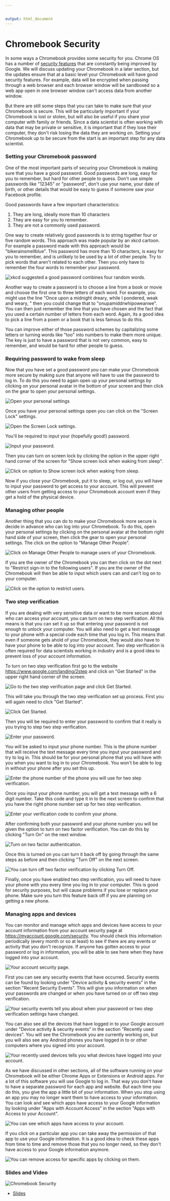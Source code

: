 ```yaml
---


output: html_document
---
```




# Chromebook Security

In some ways a Chromebook provides some security for you. Chrome OS has a number of [security features](https://support.google.com/chromebook/answer/3438631?hl=en) that are constantly being improved by Google. We will discuss updating your Chromebook in a later section, but the updates ensure that at a basic level your Chromebook will have good security features. For example, data will be encrypted when passing through a web browser and each browser window will be sandboxed so a web app open in one browser window can't access data from another window.

But there are still some steps that you can take to make sure that your Chromebook is secure. This will be particularly important if your Chromebook is lost or stolen, but will also be useful if you share your computer with family or friends. Since a data scientist is often working with data that may be private or sensitive, it is important that if they lose their computer, they don't risk losing the data they are working on. Setting your Chromebook up to be secure from the start is an important step for any data scientist.


### Setting your Chromebook password

One of the most important parts of securing your Chromebook is making sure that you have a good password. Good passwords are long, easy for you to remember, but hard for other people to guess. Don't use simple passwords like "12345" or "password", don't use your name, your date of birth, or other details that would be easy to guess if someone saw your Facebook profile.

Good passwords have a few important characteristics:

1. They are long, ideally more than 10 characters
2. They are easy for you to remember.
3. They are not a commonly used password.

One way to create relatively good passwords is to string together four or five random words. This approach was made popular by an xkcd cartoon. For example a password made with this approach would be "bikerainsmellblue". This password has more than 10 characters, is easy for you to remember, and is unlikely to be used by a lot of other people. Try to pick words that aren't related to each other. Then you only have to remember the four words to remember your password.



![xkcd suggested a good password combines four random words.](https://docs.google.com/presentation/d/1-nW4KgJOVcfbRx4Vot_x6ZgoQGFItIxqIHZBXtLHDr8/export/png?id=1-nW4KgJOVcfbRx4Vot_x6ZgoQGFItIxqIHZBXtLHDr8&pageid=g3a97bbb8d6_0_12)


Another way to create a password is to choose a line from a book or movie and choose the first one to three letters of each word. For example, you might use the line "Once upon a midnight dreary, while I pondered, weak and weary, " then you could change that to "onupamiddrwhipoweanwe". You can then just remember the line that you have chosen and the fact that you used a certain number of letters from each word. Again, its a good idea to pick a line from a poem or a book that is less famous to do this.

You can improve either of those password schemes by capitalizing some letters or turning words like "too" into numbers to make them more unique. The key is just to have a password that is not very common, easy to remember, and would be hard for other people to guess.


### Requiring password to wake from sleep

Now that you have set a good password you can make your Chromebook more secure by making sure that anyone will have to use the password to log in. To do this you need to again open up your personal settings by clicking on your personal avatar in the bottom of your screen and then click on the gear to open your personal settings.


![Open your personal settings](https://docs.google.com/presentation/d/1-nW4KgJOVcfbRx4Vot_x6ZgoQGFItIxqIHZBXtLHDr8/export/png?id=1-nW4KgJOVcfbRx4Vot_x6ZgoQGFItIxqIHZBXtLHDr8&pageid=g3aa77a56e4_0_2)

Once you have your personal settings open you can click on the "Screen Lock" settings.


![Open the Screen Lock settings.](https://docs.google.com/presentation/d/1-nW4KgJOVcfbRx4Vot_x6ZgoQGFItIxqIHZBXtLHDr8/export/png?id=1-nW4KgJOVcfbRx4Vot_x6ZgoQGFItIxqIHZBXtLHDr8&pageid=g3aa77a56e4_0_7)

You'll be required to input your (hopefully good!) password.



![Input your password.](https://docs.google.com/presentation/d/1-nW4KgJOVcfbRx4Vot_x6ZgoQGFItIxqIHZBXtLHDr8/export/png?id=1-nW4KgJOVcfbRx4Vot_x6ZgoQGFItIxqIHZBXtLHDr8&pageid=g3aa77a56e4_0_12)

Then you can turn on screen lock by clicking the option in the upper right hand corner of the screen for "Show screen lock when waking from sleep".



![Click on option to Show screen lock when waking from sleep.](https://docs.google.com/presentation/d/1-nW4KgJOVcfbRx4Vot_x6ZgoQGFItIxqIHZBXtLHDr8/export/png?id=1-nW4KgJOVcfbRx4Vot_x6ZgoQGFItIxqIHZBXtLHDr8&pageid=g3aa77a56e4_0_17)


Now if you close your Chromebook, put it to sleep, or log out, you will have to input your password to get access to your account. This will prevent other users from getting access to your Chromebook account even if they get a hold of the physical device.


### Managing other people

Another thing that you can do to make your Chromebook more secure is decide in advance who can log into your Chromebook. To do this, open your personal settings by clicking on the personal avatar at the bottom right hand side of your screen, then click the gear to open your personal settings. The click on the option to "Manage Other People".



![Click on Manage Other People to manage users of your Chromebook.](https://docs.google.com/presentation/d/1-nW4KgJOVcfbRx4Vot_x6ZgoQGFItIxqIHZBXtLHDr8/export/png?id=1-nW4KgJOVcfbRx4Vot_x6ZgoQGFItIxqIHZBXtLHDr8&pageid=g3aa77a56e4_0_38)


If you are the owner of the Chromebook you can then click on the dot next to "Restrict sign-in to the following users". If you are the owner of the Chromebook will then be able to input which users can and can't log on to your computer.


![Click on the option to restrict users.](https://docs.google.com/presentation/d/1-nW4KgJOVcfbRx4Vot_x6ZgoQGFItIxqIHZBXtLHDr8/export/png?id=1-nW4KgJOVcfbRx4Vot_x6ZgoQGFItIxqIHZBXtLHDr8&pageid=g3aa77a56e4_0_46)


### Two step verification

If you are dealing with very sensitive data or want to be more secure about who can access your account, you can turn on two step verification. All this means is that you can set it up so that entering your password is not enough to unlock your computer. You will also need to get a text message to your phone with a special code each time that you log in. This means that even if someone gets ahold of your Chromebook, they would also have to have your phone to be able to log into your account. Two step verification is often required for data scientists working in industry and is a good idea to prevent loss of your account information.

To turn on two step verification first go to the website https://www.google.com/landing/2step and click on "Get Started" in the upper right hand corner of the screen.


![Go to the two step verification page and click Get Started.](https://docs.google.com/presentation/d/1-nW4KgJOVcfbRx4Vot_x6ZgoQGFItIxqIHZBXtLHDr8/export/png?id=1-nW4KgJOVcfbRx4Vot_x6ZgoQGFItIxqIHZBXtLHDr8&pageid=g3aa77a56e4_0_54)


This will take you through the two step verification set up process. First you will again need to click "Get Started".


![Click Get Started.](https://docs.google.com/presentation/d/1-nW4KgJOVcfbRx4Vot_x6ZgoQGFItIxqIHZBXtLHDr8/export/png?id=1-nW4KgJOVcfbRx4Vot_x6ZgoQGFItIxqIHZBXtLHDr8&pageid=g3aa77a56e4_0_59)

Then you will be required to enter your password to confirm that it really is you trying to step two step verification.


![Enter your password.](https://docs.google.com/presentation/d/1-nW4KgJOVcfbRx4Vot_x6ZgoQGFItIxqIHZBXtLHDr8/export/png?id=1-nW4KgJOVcfbRx4Vot_x6ZgoQGFItIxqIHZBXtLHDr8&pageid=g3aa77a56e4_0_64)

You will be asked to input your phone number. This is the phone number that will receive the text message every time you input your password and try to log in. This should be for your personal phone that you will have with you when you want to log in to your Chromebook. You won't be able to log in without your phone after you set this up.



![Enter the phone number of the phone you will use for two step verification.](https://docs.google.com/presentation/d/1-nW4KgJOVcfbRx4Vot_x6ZgoQGFItIxqIHZBXtLHDr8/export/png?id=1-nW4KgJOVcfbRx4Vot_x6ZgoQGFItIxqIHZBXtLHDr8&pageid=g3aa77a56e4_0_74)

Once you input your phone number, you will get a text message with a 6 digit number. Take this code and type it in to the next screen to confirm that you have the right phone number set up for two step verification.



![Enter your verification code to confirm your phone.](https://docs.google.com/presentation/d/1-nW4KgJOVcfbRx4Vot_x6ZgoQGFItIxqIHZBXtLHDr8/export/png?id=1-nW4KgJOVcfbRx4Vot_x6ZgoQGFItIxqIHZBXtLHDr8&pageid=g3aa77a56e4_0_81)

After confirming both your password and your phone number you will be given the option to turn on two factor verification. You can do this by clicking "Turn On" on the next window.



![Turn on two factor authentication.](https://docs.google.com/presentation/d/1-nW4KgJOVcfbRx4Vot_x6ZgoQGFItIxqIHZBXtLHDr8/export/png?id=1-nW4KgJOVcfbRx4Vot_x6ZgoQGFItIxqIHZBXtLHDr8&pageid=g3aa77a56e4_0_86)

Once this is turned on you can turn it back off by going through the same steps as before and then clicking "Turn Off" on the next screen.


![You can turn off two factor verification by clicking Turn Off.](https://docs.google.com/presentation/d/1-nW4KgJOVcfbRx4Vot_x6ZgoQGFItIxqIHZBXtLHDr8/export/png?id=1-nW4KgJOVcfbRx4Vot_x6ZgoQGFItIxqIHZBXtLHDr8&pageid=g3aa77a56e4_0_91)


Finally, once you have enabled two step verification, you will need to have your phone with you every time you log in to your computer. This is good for security purposes, but will cause problems if you lose or replace your phone. Make sure you turn this feature back off if you are planning on getting a new phone.


### Managing apps and devices

You can monitor and manage which apps and devices have access to your account information from your account security page at https://myaccount.google.com/security. You should check this information periodically (every month or so at least) to see if there are any events or activity that you don't recognize. If anyone has gotten access to your password or log in information, you will be able to see here when they have logged into your account.



![Your account security page.](https://docs.google.com/presentation/d/1-nW4KgJOVcfbRx4Vot_x6ZgoQGFItIxqIHZBXtLHDr8/export/png?id=1-nW4KgJOVcfbRx4Vot_x6ZgoQGFItIxqIHZBXtLHDr8&pageid=g3aa77a56e4_0_96)

First you can see any security events that have occurred. Security events can be found by looking under "Device activity & security events" in the section "Recent Security Events". This will give you information on when your passwords are changed or when you have turned on or off two step verification.


![Your security events tell you about when your password or two step verification settings have changed.](https://docs.google.com/presentation/d/1-nW4KgJOVcfbRx4Vot_x6ZgoQGFItIxqIHZBXtLHDr8/export/png?id=1-nW4KgJOVcfbRx4Vot_x6ZgoQGFItIxqIHZBXtLHDr8&pageid=g3aa77a56e4_0_101)

You can also see all the devices that have logged in to your Google account under "Device activity & security events" in the section "Recently used devices". You will see the Chromebook you are currently working on, but you will also see any Android phones you have logged in to or other computers where you signed into your account.



![Your recently used devices tells you what devices have logged into your account.](https://docs.google.com/presentation/d/1-nW4KgJOVcfbRx4Vot_x6ZgoQGFItIxqIHZBXtLHDr8/export/png?id=1-nW4KgJOVcfbRx4Vot_x6ZgoQGFItIxqIHZBXtLHDr8&pageid=g3aa77a56e4_0_143)

As we have discussed in other sections, all of the software running on your Chromebook will be either Chrome Apps or Extensions or Android apps. For a lot of this software you will use Google to log in. That way you don't have to have a separate password for each app and website. But each time you do this, you give the app a little bit of your information. When you stop using an app you may no longer want them to have access to your information. You can look and see which apps have access to your Google information by looking under "Apps with Account Access" in the section "Apps with Access to your Account".


![You can see which apps have access to your account.](https://docs.google.com/presentation/d/1-nW4KgJOVcfbRx4Vot_x6ZgoQGFItIxqIHZBXtLHDr8/export/png?id=1-nW4KgJOVcfbRx4Vot_x6ZgoQGFItIxqIHZBXtLHDr8&pageid=g3aa77a56e4_0_106)


If you click on a particular app you can take away the permission of that app to use your Google information. It is a good idea to check these apps from time to time and remove those that you no longer need, so they don't have access to your Google information anymore.


![You can remove access for specific apps by clicking on them.](https://docs.google.com/presentation/d/1-nW4KgJOVcfbRx4Vot_x6ZgoQGFItIxqIHZBXtLHDr8/export/png?id=1-nW4KgJOVcfbRx4Vot_x6ZgoQGFItIxqIHZBXtLHDr8&pageid=g3aa77a56e4_0_111)


### Slides and Video

![Chromebook Security](https://www.youtube.com/watch?v=S5TN3jlKIfk)

* [Slides](https://docs.google.com/presentation/d/1-nW4KgJOVcfbRx4Vot_x6ZgoQGFItIxqIHZBXtLHDr8/edit?usp=sharing)
